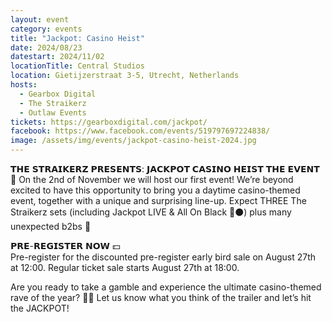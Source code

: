 ```yaml
---
layout: event
category: events
title: "Jackpot: Casino Heist"
date: 2024/08/23
datestart: 2024/11/02
locationTitle: Central Studios
location: Gietijzerstraat 3-5, Utrecht, Netherlands
hosts:
  - Gearbox Digital
  - The Straikerz
  - Outlaw Events
tickets: https://gearboxdigital.com/jackpot/
facebook: https://www.facebook.com/events/519797697224838/
image: /assets/img/events/jackpot-casino-heist-2024.jpg
---
```


𝗧𝗛𝗘 𝗦𝗧𝗥𝗔𝗜𝗞𝗘𝗥𝗭 𝗣𝗥𝗘𝗦𝗘𝗡𝗧𝗦: 𝗝𝗔𝗖𝗞𝗣𝗢𝗧 𝗖𝗔𝗦𝗜𝗡𝗢 𝗛𝗘𝗜𝗦𝗧 𝗧𝗛𝗘 𝗘𝗩𝗘𝗡𝗧 🎰 On the 2nd of November we will host our first event! We’re beyond excited to have this opportunity to bring you a daytime casino-themed event, together with a unique and surprising line-up. Expect THREE The Straikerz sets (including Jackpot LIVE & All On Black 🔴⚫️) plus many unexpected b2bs 🤝

𝗣𝗥𝗘-𝗥𝗘𝗚𝗜𝗦𝗧𝗘𝗥 𝗡𝗢𝗪 💵  
Pre-register for the discounted pre-register early bird sale on August 27th at 12:00. Regular ticket sale starts August 27th at 18:00.

Are you ready to take a gamble and experience the ultimate casino-themed rave of the year? 🎲💥 Let us know what you think of the trailer and let’s hit the JACKPOT!
